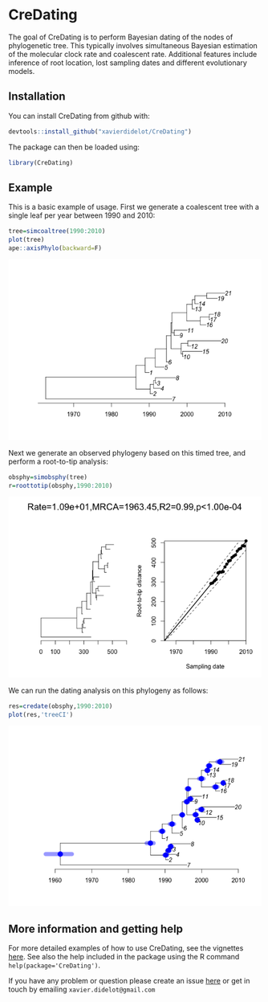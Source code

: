 
<!-- README.md is generated from README.Rmd. Please edit that file -->
CreDating
=========

The goal of CreDating is to perform Bayesian dating of the nodes of phylogenetic tree. This typically involves simultaneous Bayesian estimation of the molecular clock rate and coalescent rate. Additional features include inference of root location, lost sampling dates and different evolutionary models.

Installation
------------

You can install CreDating from github with:

``` r
devtools::install_github("xavierdidelot/CreDating")
```

The package can then be loaded using:

``` r
library(CreDating)
```

Example
-------

This is a basic example of usage. First we generate a coalescent tree with a single leaf per year between 1990 and 2010:

``` r
tree=simcoaltree(1990:2010)
plot(tree)
ape::axisPhylo(backward=F)
```

![](figures/README-unnamed-chunk-3-1.png)

Next we generate an observed phylogeny based on this timed tree, and perform a root-to-tip analysis:

``` r
obsphy=simobsphy(tree)
r=roottotip(obsphy,1990:2010)
```

![](figures/README-unnamed-chunk-4-1.png)

We can run the dating analysis on this phylogeny as follows:

``` r
res=credate(obsphy,1990:2010)
plot(res,'treeCI')
```

![](figures/README-unnamed-chunk-5-1.png)

More information and getting help
---------------------------------

For more detailed examples of how to use CreDating, see the vignettes [here](https://github.com/xavierdidelot/CreDating/tree/master/vignettes). See also the help included in the package using the R command `help(package='CreDating')`.

If you have any problem or question please create an issue [here](https://github.com/xavierdidelot/CreDating/issues) or get in touch by emailing `xavier.didelot@gmail.com`
